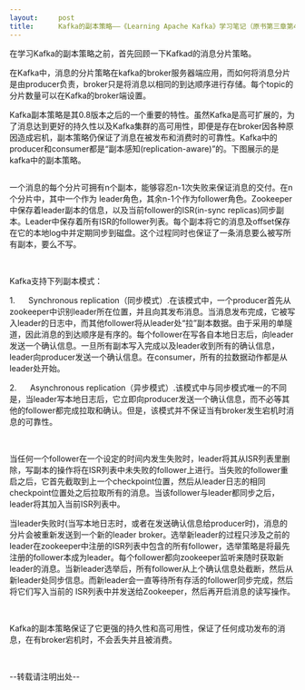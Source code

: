 ```yaml
---
layout:     post
title:      Kafka的副本策略——《Learning Apache Kafka》学习笔记（原书第三章第4节）
---
```

<div id="article_content" class="article_content clearfix csdn-tracking-statistics" data-pid="blog" data-mod="popu_307" data-dsm="post">
								            <link rel="stylesheet" href="https://csdnimg.cn/release/phoenix/template/css/ck_htmledit_views-f76675cdea.css">
						<div class="htmledit_views" id="content_views">
                
<p>在学习Kafka的副本策略之前，首先回顾一下Kafkad的消息分片策略。</p>
<p>在Kafka中，消息的分片策略在kafka的broker服务器端应用，而如何将消息分片是由producer负责，broker只是将消息以相同的到达顺序进行存储。每个topic的分片数量可以在Kafka的broker端设置。</p>
<p>Kafka副本策略是其0.8版本之后的一个重要的特性。虽然Kafka是高可扩展的，为了消息达到更好的持久性以及Kafka集群的高可用性，即便是存在broker因各种原因造成宕机，副本策略仍保证了消息在被发布和消费时的可靠性。Kafka中的producer和consumer都是“副本感知(replication-aware)”的。下图展示的是kafka中的副本策略。</p>
<p><img src="https://img-blog.csdn.net/20151029152303279?watermark/2/text/aHR0cDovL2Jsb2cuY3Nkbi5uZXQv/font/5a6L5L2T/fontsize/400/fill/I0JBQkFCMA==/dissolve/70/gravity/Center" alt=""><br></p>
<p></p>
<p>一个消息的每个分片可拥有n个副本，能够容忍n-1次失败来保证消息的交付。在n个分片中，其中一个作为 leader角色，其余n-1个作为follower角色。Zookeeper中保存着leader副本的信息，以及当前follower的ISR(in-sync replicas)同步副本。Leader中保存着所有ISR的follower列表。每个副本将它的消息及offset保存在它的本地log中并定期同步到磁盘。这个过程同时也保证了一条消息要么被写所有副本，要么不写。</p>
<p> </p>
<p>Kafka支持下列副本模式：</p>
<p>1.      Synchronous replication（同步模式）.在该模式中，一个producer首先从zookeeper中识别leader所在位置，并且向其发布消息。当消息发布完成，它被写入leader的日志中，而其他follower将从leader处“拉”副本数据。由于采用的单隧道，因此消息的到达顺序是有序的。每个follower在写各自本地日志后，向leader发送一个确认信息。一旦所有副本写入完成以及leader收到所有的确认信息，leader向producer发送一个确认信息。在consumer，所有的拉数据动作都是从leader处开始。</p>
<p>2.      Asynchronous replication（异步模式）.该模式中与同步模式唯一的不同是，当leader写本地日志后，它立即向producer发送一个确认信息，而不必等其他的follower都完成拉取和确认。但是，该模式并不保证当有broker发生宕机时消息的可靠性。</p>
<p> </p>
<p>当任何一个follower在一个设定的时间内发生失败时，leader将其从ISR列表里删除，写副本的操作将在ISR列表中未失败的follower上进行。当失败的follower重启之后，它首先截取到上一个checkpoint位置，然后从leader日志的相同checkpoint位置处之后拉取所有的消息。当该follower与leader都同步之后，leader将其加入当前ISR列表中。</p>
<p>当leader失败时(当写本地日志时，或者在发送确认信息给producer时)，消息的分片会被重新发送到一个新的leader broker。选举新leader的过程只涉及之前的leader在zookeeper中注册的ISR列表中包含的所有follower，选举策略是将最先注册的follower本成为leader。每个follower都向zookeeper监听来随时获取新leader的消息。当新leader选举后，所有follower从上个确认信息处截断，然后从新leader处同步信息。而新leader会一直等待所有存活的follower同步完成，然后将它们写入当前的
 ISR列表中并发送给Zookeeper，然后再开启消息的读写操作。</p>
<p> </p>
<p>Kafka的副本策略保证了它更强的持久性和高可用性，保证了任何成功发布的消息，在有broker宕机时，不会丢失并且被消费。</p>
<p> </p>
<p>--转载请注明出处--</p>
            </div>
                </div>